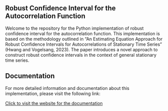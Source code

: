 ## Robust Confidence Interval for the Autocorrelation Function

Welcome to the repository for the Python implementation of robust confidence interval for the autocorrelation function. This implementation is based on the methodology outlined in “An Estimating Equation Approach for Robust Confidence Intervals for Autocorrelations of Stationary Time Series” (Hwang and Vogelsang, 2023). The paper introduces a novel approach to construct robust confidence intervals in the context of general stationary time series.

## Documentation

For more detailed information and documentation about this implementation, please visit the following link:

[Click to visit the website for the documentation](https://eastlansing.github.io/Robust_CI_Acf/)
